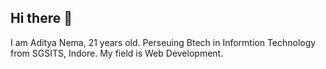 ## Hi there 👋
I am Aditya Nema, 21 years old. Perseuing Btech in Informtion Technology from SGSITS, Indore. My field is Web Development. 
